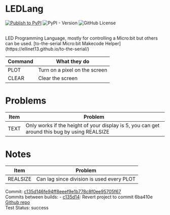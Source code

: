 # LEDLang
[![Publish to PyPI](https://github.com/ElliNet13/ledlang/actions/workflows/deploy.yml/badge.svg)](https://github.com/ElliNet13/ledlang/actions/workflows/deploy.yml)
![PyPI - Version](https://img.shields.io/pypi/v/ledlang)
![GitHub License](https://img.shields.io/github/license/ElliNet13/ledlang)

<br>
LED Programming Language, mostly for controlling a Micro:bit but others can be used.
[to-the-serial Micro:bit Makecode Helper](https://ellinet13.github.io/to-the-serial/)

| Command  | What they do                    |
|----------|---------------------------------|
| PLOT     | Turn on a pixel on the screen   |
| CLEAR    | Clear the screen                |

# Problems
| Item     | Problem                                                                                        |
|----------|------------------------------------------------------------------------------------------------|
| TEXT     | Only works if the height of your display is 5, you can get around this bug by using REALSIZE   |

# Notes
| Item         | Problem                                     |
|--------------|---------------------------------------------|
| REALSIZE     | Can lag since division is used every PLOT   |

Commit: [c135d146fe94ff8eeef9e1b778c8f0ee95705f67](https://github.com/ElliNet13/ledlang/commit/c135d146fe94ff8eeef9e1b778c8f0ee95705f67)<br>
Commits between builds: - [c135d14](https://github.com/ElliNet13/ledlang/commit/c135d146fe94ff8eeef9e1b778c8f0ee95705f67): Revert project to commit 6ba410e<br>
[Github repo](https://github.com/ElliNet13/ledlang)<br>
Test Status: success